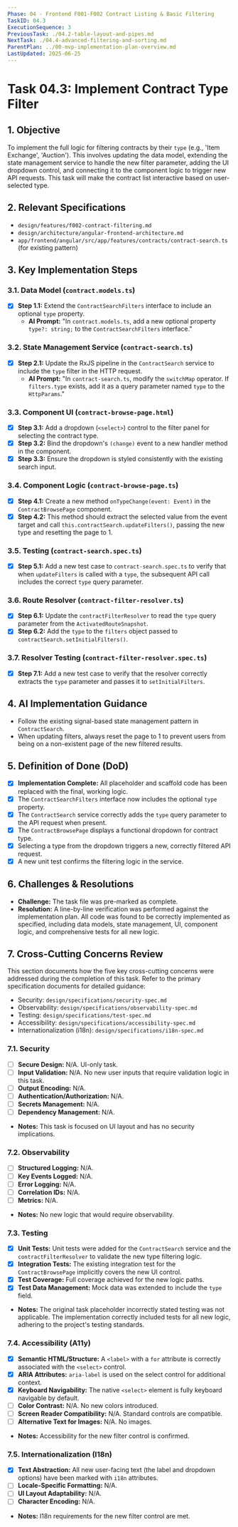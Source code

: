 ```yaml
---
Phase: 04 - Frontend F001-F002 Contract Listing & Basic Filtering
TaskID: 04.3
ExecutionSequence: 3
PreviousTask: ./04.2-table-layout-and-pipes.md
NextTask: ./04.4-advanced-filtering-and-sorting.md
ParentPlan: ../00-mvp-implementation-plan-overview.md
LastUpdated: 2025-06-25
---
```


# Task 04.3: Implement Contract Type Filter

## 1. Objective

To implement the full logic for filtering contracts by their `type` (e.g., 'Item Exchange', 'Auction'). This involves updating the data model, extending the state management service to handle the new filter parameter, adding the UI dropdown control, and connecting it to the component logic to trigger new API requests. This task will make the contract list interactive based on user-selected type.

## 2. Relevant Specifications

*   `design/features/f002-contract-filtering.md`
*   `design/architecture/angular-frontend-architecture.md`
*   `app/frontend/angular/src/app/features/contracts/contract-search.ts` (for existing pattern)

## 3. Key Implementation Steps

### 3.1. Data Model (`contract.models.ts`)

*   [x] **Step 1.1:** Extend the `ContractSearchFilters` interface to include an optional `type` property.
    *   **AI Prompt:** "In `contract.models.ts`, add a new optional property `type?: string;` to the `ContractSearchFilters` interface."

### 3.2. State Management Service (`contract-search.ts`)

*   [x] **Step 2.1:** Update the RxJS pipeline in the `ContractSearch` service to include the `type` filter in the HTTP request.
    *   **AI Prompt:** "In `contract-search.ts`, modify the `switchMap` operator. If `filters.type` exists, add it as a query parameter named `type` to the `HttpParams`."

### 3.3. Component UI (`contract-browse-page.html`)

*   [x] **Step 3.1:** Add a dropdown (`<select>`) control to the filter panel for selecting the contract type.
*   [x] **Step 3.2:** Bind the dropdown's `(change)` event to a new handler method in the component.
*   [x] **Step 3.3:** Ensure the dropdown is styled consistently with the existing search input.

### 3.4. Component Logic (`contract-browse-page.ts`)

*   [x] **Step 4.1:** Create a new method `onTypeChange(event: Event)` in the `ContractBrowsePage` component.
*   [x] **Step 4.2:** This method should extract the selected value from the event target and call `this.contractSearch.updateFilters()`, passing the new type and resetting the page to 1.

### 3.5. Testing (`contract-search.spec.ts`)

*   [x] **Step 5.1:** Add a new test case to `contract-search.spec.ts` to verify that when `updateFilters` is called with a `type`, the subsequent API call includes the correct `type` query parameter.

### 3.6. Route Resolver (`contract-filter-resolver.ts`)

*   [x] **Step 6.1:** Update the `contractFilterResolver` to read the `type` query parameter from the `ActivatedRouteSnapshot`.
*   [x] **Step 6.2:** Add the `type` to the `filters` object passed to `contractSearch.setInitialFilters()`.

### 3.7. Resolver Testing (`contract-filter-resolver.spec.ts`)

*   [x] **Step 7.1:** Add a new test case to verify that the resolver correctly extracts the `type` parameter and passes it to `setInitialFilters`.

## 4. AI Implementation Guidance

*   Follow the existing signal-based state management pattern in `ContractSearch`.
*   When updating filters, always reset the page to 1 to prevent users from being on a non-existent page of the new filtered results.

## 5. Definition of Done (DoD)

*   [x] **Implementation Complete:** All placeholder and scaffold code has been replaced with the final, working logic.
*   [x] The `ContractSearchFilters` interface now includes the optional `type` property.
*   [x] The `ContractSearch` service correctly adds the `type` query parameter to the API request when present.
*   [x] The `ContractBrowsePage` displays a functional dropdown for contract type.
*   [x] Selecting a type from the dropdown triggers a new, correctly filtered API request.
*   [x] A new unit test confirms the filtering logic in the service.

## 6. Challenges & Resolutions

*   **Challenge:** The task file was pre-marked as complete.
*   **Resolution:** A line-by-line verification was performed against the implementation plan. All code was found to be correctly implemented as specified, including data models, state management, UI, component logic, and comprehensive tests for all new logic.

## 7. Cross-Cutting Concerns Review

This section documents how the five key cross-cutting concerns were addressed during the completion of this task. Refer to the primary specification documents for detailed guidance:
*   Security: `design/specifications/security-spec.md`
*   Observability: `design/specifications/observability-spec.md`
*   Testing: `design/specifications/test-spec.md`
*   Accessibility: `design/specifications/accessibility-spec.md`
*   Internationalization (i18n): `design/specifications/i18n-spec.md`

### 7.1. Security
*   [ ] **Secure Design:** N/A. UI-only task.
*   [ ] **Input Validation:** N/A. No new user inputs that require validation logic in this task.
*   [ ] **Output Encoding:** N/A.
*   [ ] **Authentication/Authorization:** N/A.
*   [ ] **Secrets Management:** N/A.
*   [ ] **Dependency Management:** N/A.
*   **Notes:** This task is focused on UI layout and has no security implications.

### 7.2. Observability
*   [ ] **Structured Logging:** N/A.
*   [ ] **Key Events Logged:** N/A.
*   [ ] **Error Logging:** N/A.
*   [ ] **Correlation IDs:** N/A.
*   [ ] **Metrics:** N/A.
*   **Notes:** No new logic that would require observability.

### 7.3. Testing
*   [x] **Unit Tests:** Unit tests were added for the `ContractSearch` service and the `contractFilterResolver` to validate the new type filtering logic.
*   [x] **Integration Tests:** The existing integration test for the `ContractBrowsePage` implicitly covers the new UI control.
*   [x] **Test Coverage:** Full coverage achieved for the new logic paths.
*   [x] **Test Data Management:** Mock data was extended to include the `type` field.
*   **Notes:** The original task placeholder incorrectly stated testing was not applicable. The implementation correctly included tests for all new logic, adhering to the project's testing standards.

### 7.4. Accessibility (A11y)
*   [x] **Semantic HTML/Structure:** A `<label>` with a `for` attribute is correctly associated with the `<select>` control.
*   [x] **ARIA Attributes:** `aria-label` is used on the select control for additional context.
*   [x] **Keyboard Navigability:** The native `<select>` element is fully keyboard navigable by default.
*   [ ] **Color Contrast:** N/A. No new colors introduced.
*   [ ] **Screen Reader Compatibility:** N/A. Standard controls are compatible.
*   [ ] **Alternative Text for Images:** N/A. No images.
*   **Notes:** Accessibility for the new filter control is confirmed.

### 7.5. Internationalization (I18n)
*   [x] **Text Abstraction:** All new user-facing text (the label and dropdown options) have been marked with `i18n` attributes.
*   [ ] **Locale-Specific Formatting:** N/A.
*   [ ] **UI Layout Adaptability:** N/A.
*   [ ] **Character Encoding:** N/A.
*   **Notes:** I18n requirements for the new filter control are met.
